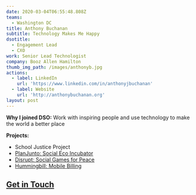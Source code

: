 ```yaml
---
date: 2020-03-04T06:55:48.808Z
teams:
  - Washington DC
title: Anthony Buchanan
subtitle: Technology Makes Me Happy
dsotitle:
  - Engagement Lead
  - CXO
work: Senior Lead Technologist
company: Booz Allen Hamilton
thumb_img_path: /images/anthonyb.jpg
actions:
  - label: LinkedIn
    url: 'https://www.linkedin.com/in/anthonyjbuchanan'
  - label: Website
    url: 'http://anthonybuchanan.org'
layout: post
---
```

**Why I joined DSO:** Work with inspiring people and use technology to make the world a better place

**Projects:** 

* School Justice Project
* [PlanJunto: Social Eco Incubator](https://www.google.com/url?q=https://drive.google.com/open?id%3D0ByJIhlEpMRsVQXAtZVlSdEZBV2s&sa=D&ust=1583293938900000&usg=AFQjCNE4yUlzj_GtTy2H_izeEA2p_xYyuA)
* [Disrupt: Social Games for Peace](https://www.google.com/url?q=https://drive.google.com/open?id%3D0ByJIhlEpMRsVTkc3NTB1ZU5raEE&sa=D&ust=1583293938901000&usg=AFQjCNGT7bu80isx1age-jQ50_C4y4Znhg)
* [Hummingbill: Mobile Billing](https://www.google.com/url?q=https://drive.google.com/open?id%3D0ByJIhlEpMRsVQXAtZVlSdEZBV2s&sa=D&ust=1583293938900000&usg=AFQjCNE4yUlzj_GtTy2H_izeEA2p_xYyuA)

## **[Get in Touch](mailto:anthonybuchanan@dsoglobal.org)**